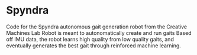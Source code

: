 # Spyndra

Code for the Spyndra autonomous gait generation robot from the Creative Machines Lab
Robot is meant to autonomatically create and run gaits
Based off IMU data, the robot learns high quality from low quality gaits,
and eventually generates the best gait through reinforced machine learning.
